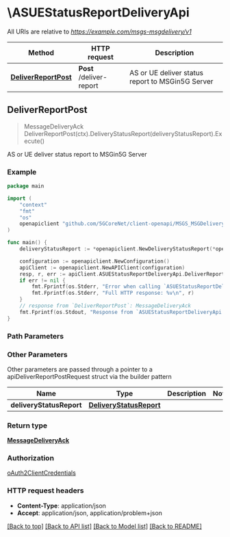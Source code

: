 # \ASUEStatusReportDeliveryApi

All URIs are relative to *https://example.com/msgs-msgdelivery/v1*

Method | HTTP request | Description
------------- | ------------- | -------------
[**DeliverReportPost**](ASUEStatusReportDeliveryApi.md#DeliverReportPost) | **Post** /deliver-report | AS or UE deliver status report to MSGin5G Server



## DeliverReportPost

> MessageDeliveryAck DeliverReportPost(ctx).DeliveryStatusReport(deliveryStatusReport).Execute()

AS or UE deliver status report to MSGin5G Server

### Example

```go
package main

import (
    "context"
    "fmt"
    "os"
    openapiclient "github.com/5GCoreNet/client-openapi/MSGS_MSGDelivery"
)

func main() {
    deliveryStatusReport := *openapiclient.NewDeliveryStatusReport(*openapiclient.NewAddress(*openapiclient.NewAddressType(), "Addr_example"), *openapiclient.NewAddress(*openapiclient.NewAddressType(), "Addr_example"), "MsgId_example", *openapiclient.NewReportDeliveryStatus()) // DeliveryStatusReport | 

    configuration := openapiclient.NewConfiguration()
    apiClient := openapiclient.NewAPIClient(configuration)
    resp, r, err := apiClient.ASUEStatusReportDeliveryApi.DeliverReportPost(context.Background()).DeliveryStatusReport(deliveryStatusReport).Execute()
    if err != nil {
        fmt.Fprintf(os.Stderr, "Error when calling `ASUEStatusReportDeliveryApi.DeliverReportPost``: %v\n", err)
        fmt.Fprintf(os.Stderr, "Full HTTP response: %v\n", r)
    }
    // response from `DeliverReportPost`: MessageDeliveryAck
    fmt.Fprintf(os.Stdout, "Response from `ASUEStatusReportDeliveryApi.DeliverReportPost`: %v\n", resp)
}
```

### Path Parameters



### Other Parameters

Other parameters are passed through a pointer to a apiDeliverReportPostRequest struct via the builder pattern


Name | Type | Description  | Notes
------------- | ------------- | ------------- | -------------
 **deliveryStatusReport** | [**DeliveryStatusReport**](DeliveryStatusReport.md) |  | 

### Return type

[**MessageDeliveryAck**](MessageDeliveryAck.md)

### Authorization

[oAuth2ClientCredentials](../README.md#oAuth2ClientCredentials)

### HTTP request headers

- **Content-Type**: application/json
- **Accept**: application/json, application/problem+json

[[Back to top]](#) [[Back to API list]](../README.md#documentation-for-api-endpoints)
[[Back to Model list]](../README.md#documentation-for-models)
[[Back to README]](../README.md)

